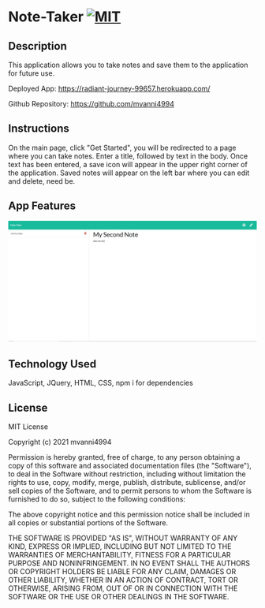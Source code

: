 # Note-Taker [![MIT](https://img.shields.io/badge/License-MIT-yellow.svg)](https://opensource.org/licenses/MIT)

## Description
This application allows you to take notes and save them to the application for future use.

Deployed App: https://radiant-journey-99657.herokuapp.com/

Github Repository: https://github.com/mvanni4994

## Instructions
On the main page, click "Get Started", you will be redirected to a page where you can take notes. Enter a title, followed by text in the body. Once text has been entered, a save icon will appear in the upper right corner of the application. Saved notes will appear on the left bar where you can edit and delete, need be.

## App Features

![Screenshot_Deployed_Website](https://github.com/mvanni4994/Note-Taker/blob/main/Capture.JPG?raw=true)

## Technology Used
JavaScript, JQuery, HTML, CSS, npm i for dependencies

## License

MIT License

Copyright (c) 2021 mvanni4994

Permission is hereby granted, free of charge, to any person obtaining a copy of this software and associated documentation files (the "Software"), to deal in the Software without restriction, including without limitation the rights to use, copy, modify, merge, publish, distribute, sublicense, and/or sell copies of the Software, and to permit persons to whom the Software is furnished to do so, subject to the following conditions:

The above copyright notice and this permission notice shall be included in all copies or substantial portions of the Software.

THE SOFTWARE IS PROVIDED "AS IS", WITHOUT WARRANTY OF ANY KIND, EXPRESS OR IMPLIED, INCLUDING BUT NOT LIMITED TO THE WARRANTIES OF MERCHANTABILITY, FITNESS FOR A PARTICULAR PURPOSE AND NONINFRINGEMENT. IN NO EVENT SHALL THE AUTHORS OR COPYRIGHT HOLDERS BE LIABLE FOR ANY CLAIM, DAMAGES OR OTHER LIABILITY, WHETHER IN AN ACTION OF CONTRACT, TORT OR OTHERWISE, ARISING FROM, OUT OF OR IN CONNECTION WITH THE SOFTWARE OR THE USE OR OTHER DEALINGS IN THE SOFTWARE.
